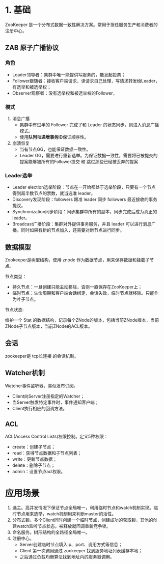 # 1. 基础

ZooKeeper 是一个分布式数据一致性解决方案。常用于担任服务生产和消费者的注册中心。





## ZAB 原子广播协议

### 角色 
- Leader领导者：集群中唯一能提供写服务的，能发起投票；
- Follower跟随者：接收客户端请求，读请求自己处理，写请求转发给Leader，有选举和被选举权；
- Observer观察者：没有选举权和被选举权的Follower。
 

### 模式

1. 消息广播
    - 集群中有过半的 Follower 完成了和 Leader 的状态同步，则进入消息广播模式。
    - 使用**队列**和**递增事务ID**保证顺序性。
2. 崩溃恢复
    - 当有节点GG，也能保证数据一致性。
    - Leader GG，需要进行重新选举。为保证数据一致性，需要将已被提交的提案能够被所有的Follower提交 和 跳过那些已经被丢弃的提案 


### Leader选举
- Leader election选举阶段：节点在一开始都处于选举阶段，只要有一个节点得到超半数节点的票数，就当选准 leader。
- Discovery发现阶段：followers 跟准 leader 同步 followers 最近接收的事务提议。
- Synchronization同步阶段：同步集群中所有的副本，同步完成后成为真正的 leader。
- Broadcast广播阶段：集群对外提供事务服务，并且 leader 可以进行消息广播。同时如果有新的节点加入，还需要对新节点进行同步。







## 数据模型
Zookeeper是树型结构，使用 znode 作为数据节点，用来保存数据和挂载子节点。

节点类型：
- 持久节点：一旦创建只能主动移除，否则一直保存在ZooKeeper上；
- 临时节点：生命周期和客户端会话绑定，会话失效，临时节点就移除。只能作为叶子节点。

节点状态:

维护一个 Stat 的数据结构，记录每个ZNode的版本，包括当前ZNode版本，当前ZNode子节点版本，当前ZNode的ACL版本。

## 会话
zookeeper是 tcp长连接 的会话机制。

## Watcher机制

Watcher事件监听器，类似发布订阅。
- Client向Server注册指定的Watcher；
- 当Server触发特定事件时，事件通知客户端；
- Client执行相应的回调方法。


## ACL

ACL(Access Control Lists)权限控制。定义5种权限：
- create：创建子节点；
- read：获得节点数据和子节点列表；
- write：更新节点数据；
- delete：删除子节点；
- admin：设置节点acl权限。


# 应用场景

1. 选主。高并发情况下保证节点全局唯一，利用临时节点和watch机制实现。临时节点用来选举，watch机制用来判断master的活性。
2. 分布式锁。多个Client同时创建一个临时节点，创建成功的获取锁，其他的创建watch监听节点状态，被释放就回调重新竞争锁。
3. 命名服务。树形结构的全路径全局唯一。
4. 注册中心。
    - Server创建临时节点填入ip、port、调用方式等信息；
    - Client 第一次调用通过 zookeeper 找到服务地址列表缓存本地；
    - 之后通过负载均衡算法找到地址内的服务器调用。

